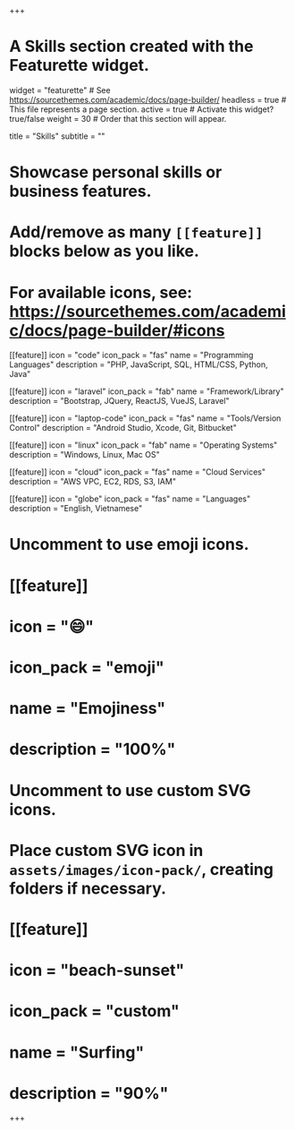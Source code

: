 +++
# A Skills section created with the Featurette widget.
widget = "featurette"  # See https://sourcethemes.com/academic/docs/page-builder/
headless = true  # This file represents a page section.
active = true  # Activate this widget? true/false
weight = 30  # Order that this section will appear.

title = "Skills"
subtitle = ""

# Showcase personal skills or business features.
# 
# Add/remove as many `[[feature]]` blocks below as you like.
# 
# For available icons, see: https://sourcethemes.com/academic/docs/page-builder/#icons

[[feature]]
  icon = "code"
  icon_pack = "fas"
  name = "Programming Languages"
  description = "PHP, JavaScript, SQL, HTML/CSS, Python, Java"

[[feature]]
  icon = "laravel"
  icon_pack = "fab"
  name = "Framework/Library"
  description = "Bootstrap, JQuery, ReactJS, VueJS, Laravel"

[[feature]]
  icon = "laptop-code"
  icon_pack = "fas"
  name = "Tools/Version Control"
  description = "Android Studio, Xcode, Git, Bitbucket"  

[[feature]]
  icon = "linux"
  icon_pack = "fab"
  name = "Operating Systems"
  description = "Windows, Linux, Mac OS"  

[[feature]]
  icon = "cloud"
  icon_pack = "fas"
  name = "Cloud Services"
  description = "AWS VPC, EC2, RDS, S3, IAM"

[[feature]]
  icon = "globe"
  icon_pack = "fas"
  name = "Languages"
  description = "English, Vietnamese"


# Uncomment to use emoji icons.
# [[feature]]
#  icon = ":smile:"
#  icon_pack = "emoji"
#  name = "Emojiness"
#  description = "100%"  

# Uncomment to use custom SVG icons.
# Place custom SVG icon in `assets/images/icon-pack/`, creating folders if necessary.
# [[feature]]
#  icon = "beach-sunset"
#  icon_pack = "custom"
#  name = "Surfing"
#  description = "90%"

+++
